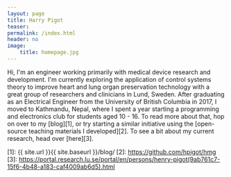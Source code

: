 ```yaml
---
layout: page
title: Harry Pigot
teaser: 
permalink: /index.html
header: no
image:
    title: homepage.jpg
---
```


Hi, I'm an engineer working primarily with medical device research and development. I'm currently exploring the application of control systems theory to improve heart and lung organ preservation technology with a great group of researchers and clinicians in Lund, Sweden. After graduating as an Electrical Engineer from the University of British Columbia in 2017, I moved to Kathmandu, Nepal, where I spent a year starting a programming and electronics club for students aged 10 - 16. To read more about that, hop on over to my [blog][1], or try starting a similar initiative using the [open-source teaching materials I developed][2]. To see a bit about my current research, head over [here][3].

[1]: {{ site.url }}{{ site.baseurl }}/blog/
[2]: https://github.com/hpigot/hmg
[3]: https://portal.research.lu.se/portal/en/persons/henry-pigot(9ab761c7-15f6-4b48-a183-caf4009ab6d5).html
